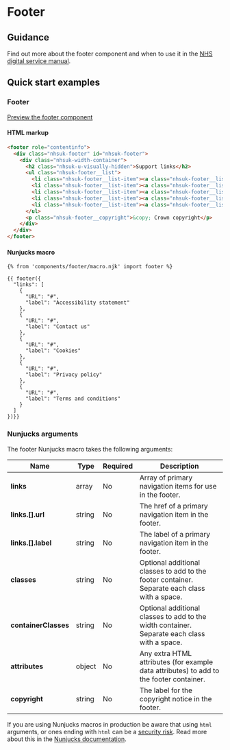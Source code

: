 # Footer

## Guidance

Find out more about the footer component and when to use it in the [NHS digital service manual](https://service-manual.nhs.uk/design-system/components/footer).

## Quick start examples

### Footer

[Preview the footer component](https://nhsuk.github.io/nhsuk-frontend/components/footer/index.html)

#### HTML markup

```html
<footer role="contentinfo">
  <div class="nhsuk-footer" id="nhsuk-footer">
    <div class="nhsuk-width-container">
      <h2 class="nhsuk-u-visually-hidden">Support links</h2>
      <ul class="nhsuk-footer__list">
        <li class="nhsuk-footer__list-item"><a class="nhsuk-footer__list-item-link" href="#">Accessibility statement</a></li>
        <li class="nhsuk-footer__list-item"><a class="nhsuk-footer__list-item-link" href="#">Contact us</a></li>
        <li class="nhsuk-footer__list-item"><a class="nhsuk-footer__list-item-link" href="#">Cookies</a></li>
        <li class="nhsuk-footer__list-item"><a class="nhsuk-footer__list-item-link" href="#">Privacy policy</a></li>
        <li class="nhsuk-footer__list-item"><a class="nhsuk-footer__list-item-link" href="#">Terms and conditions</a></li>
      </ul>
      <p class="nhsuk-footer__copyright">&copy; Crown copyright</p>
    </div>
  </div>
</footer>
```

#### Nunjucks macro

```
{% from 'components/footer/macro.njk' import footer %}

{{ footer({
  "links": [
    {
      "URL": "#",
      "label": "Accessibility statement"
    },
    {
      "URL": "#",
      "label": "Contact us"
    },
    {
      "URL": "#",
      "label": "Cookies"
    },
    {
      "URL": "#",
      "label": "Privacy policy"
    },
    {
      "URL": "#",
      "label": "Terms and conditions"
    }
  ]
})}}
```
### Nunjucks arguments

The footer Nunjucks macro takes the following arguments:

| Name                         | Type     | Required  | Description  |
| -----------------------------|----------|-----------|--------------|
| **links**             | array    | No        | Array of primary navigation items for use in the footer. |
| **links.[].url**      | string   | No        | The href of a primary navigation item in the footer. |
| **links.[].label**    | string   | No        | The label of a primary navigation item in the footer. |
| **classes**           | string   | No        | Optional additional classes to add to the footer container. Separate each class with a space. |
| **containerClasses**           | string   | No        | Optional additional classes to add to the width container. Separate each class with a space. |
| **attributes**        | object   | No        | Any extra HTML attributes (for example data attributes) to add to the footer container. |
| **copyright**        | string   | No        | The label for the copyright notice in the footer. |

If you are using Nunjucks macros in production be aware that using `html` arguments, or ones ending with `html` can be a [security risk](https://developer.mozilla.org/en-US/docs/Glossary/Cross-site_scripting). Read more about this in the [Nunjucks documentation](https://mozilla.github.io/nunjucks/api.html#user-defined-templates-warning).
